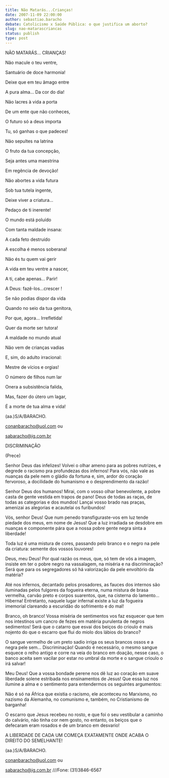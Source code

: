 ```yaml
---
title: Não Matarás...Crianças!
date: 2007-11-09 22:00:00
author: sebastiao.baracho
debate: Catolicismo x Saúde Pública: o que justifica um aborto?
slug: nao-matarascriancas
status: publish 
type: post
---
```


NÃO MATARÁS... CRIANÇAS!  

Não macule o teu ventre,  

Santuário de doce harmonia!  

Deixe que em teu âmago entre  

A pura alma... Da cor do dia!  

Não lacres à vida a porta  

De um ente que não conheces,  

O futuro só a deus importa  

Tu, só ganhas o que padeces!  

Não sepultes na latrina  

O fruto da tua concepção,  

Seja antes uma maestrina  

Em regência de devoção!  

Não abortes a vida futura  

Sob tua tutela ingente,  

Deixe viver a criatura...  

Pedaço de ti inerente!  

O mundo está poluído  

Com tanta maldade insana:  

A cada feto destruído  

A escolha é menos soberana!  

Não és tu quem vai gerir  

A vida em teu ventre a nascer,  

A ti, cabe apenas... Parir!  

A Deus: fazê-los...crescer !  

Se não podias dispor da vida  

Quando no seio da tua genitora,  

Por que, agora... Irrefletida!  

Quer da morte ser tutora!  

A maldade no mundo atual  

Não vem de crianças vadias  

E, sim, do adulto irracional:  

Mestre de vícios e orgias!  

O número de filhos num lar  

Onera a subsistência falida,  

Mas, fazer do útero um lagar,  

É a morte de tua alma e vida!  

(aa.)S/A/BARACHO.  

conanbaracho@uol.com ou   

sabaracho@ig.com.br   

DISCRIMINAÇÃO  

(Prece)  

Senhor Deus das infelizes! Volvei o olhar ameno para as pobres nutrizes, e degrede o racismo pra profundezas dos infernos! Para vós, não vale as nuanças da pele nem o gládio da fortuna e, sim, ardor do coração fervoroso, a docilidade do humanismo e o desprendimento da razão!  

Senhor Deus dos humanos! Mirai, com o vosso olhar benevolente, a pobre casta de gente vestida em trapos de pano! Deus de todas as raças, de todas as categorias e dos mundos! Lançai vosso brado nas praças, amenizai as alegorias e acautelai os furibundos!  

Vós, senhor Deus! Que num penedo transfiguraste-vos em luz tende piedade dos meus, em nome de Jesus! Que a luz irradiada se desdobre em nuanças e componente pára que a nossa pobre gente negra sinta a liberdade!  

Toda luz é uma mistura de cores, passando pelo branco e o negro na pele da criatura: semente dos vossos louvores!  

Deus, meu Deus! Por qual razão os meus, que, só tem de vós a imagem, insiste em ter o pobre negro na vassalagem, na miséria e na discriminação? Será que para os segregadores só há valorização da pele envoltório da matéria?  

Até nos infernos, decantado pelos prosadores, as fauces dos internos são iluminadas pelos fulgores da fogueira eterna, numa mistura de brasa vermelha, carvão preto e corpos suarentos, que, na cisterna do lamento... Hiberna! Entretanto, naquele lugar infernal existe a luz da fogueira imemorial clareando a escuridão do sofrimento e do mal!  

Branco, oh branco! Vossa miséria de sentimentos vos faz esquecer que tem nos intestinos um cancro de fezes em matéria purulenta de negros sedimentos! Será que o catarro que esvai dos beiços do crioulo é mais nojento do que o escarro que flui do miolo dos lábios do branco?  

O sangue vermelho de um preto sadio irriga os seus brancos ossos e a negra pele sem... Discriminação! Quando é necessário, o mesmo sangue esquece o relho antigo e corre na veia do branco em doação, nesse caso, o banco aceita sem vacilar por estar no umbral da morte e o sangue crioulo o irá salvar!  

Meu Deus! Que a vossa bondade perene nos dê luz ao coração em suave liberdade solene estribada nos ensinamentos de Jesus! Que essa luz nos ilumine a alma e o sentimento para entendermos os seguintes argumentos:  

Não é só na África que existia o racismo, ele aconteceu no Marxismo, no nazismo da Alemanha, no comunismo e, também, no Cristianismo de barganha!   

O escarro que Jesus recebeu no rosto, e que foi o seu vestibular a caminho do calvário, não tinha cor nem gosto, no entanto, os beiços que o defecaram eram rosados e de um branco em desvario!   

A LIBERDADE DE CADA UM COMEÇA EXATAMENTE ONDE ACABA O DIREITO DO SEMELHANTE!  

(aa.)S/A/BARACHO.  

conanbaracho@uol.com ou   

sabaracho@ig.com.br ///Fone: (31)3846-6567

